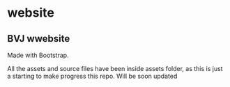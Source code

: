 # website
## BVJ wwebsite
Made with Bootstrap.

All the assets and source files have been inside assets folder, as this is just a starting to make progress this repo. 
Will be soon updated
